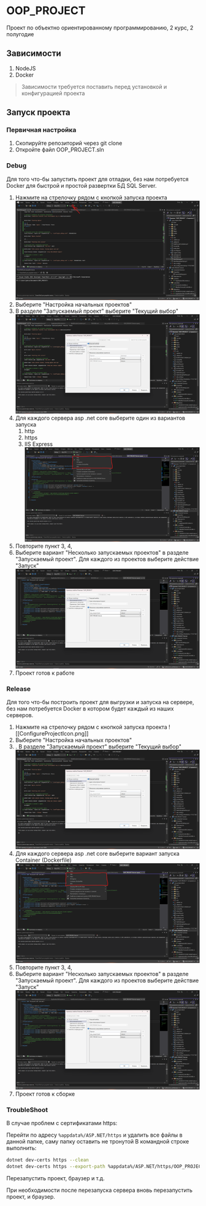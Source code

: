 # OOP_PROJECT
 Проект по объектно ориентированному программированию, 2 курс, 2 полугодие

## Зависимости

1. NodeJS 
2. Docker

> Зависимости требуется поставить перед установкой и конфигурацией проекта

## Запуск проекта

### Первичная настройка

1. Скопируйте репозиторий через git clone
2. Откройте файл OOP_PROJECT.sln

### Debug

Для того что-бы запустить проект для отладки, без нам потребуется Docker для быстрой и простой развертки БД SQL Server.

1. Нажмите на стрелочку рядом с кнопкой запуска проекта
	![](README%20images/Configure%20project%20icon.png)
3. Выберите "Настройка начальных проектов"
4. В разделе "Запускаемый проект" выберите "Текущий выбор"
	![](README%20images/Current%20selection.png)
5. Для каждого сервера asp .net core выберите один из вариантов запуска
	1. http
	2. https
	3. IIS Express
	![](README%20images/Launch%20types.png)
6.  Повторите пункт 3, 4,
7. Выберите вариант "Несколько запускаемых проектов" в разделе "Запускаемый проект".
	Для каждого из проектов выберите действие "Запуск"
	![](README%20images/Launch%20all.png)
8. Проект готов к работе


### Release

Для того что-бы построить проект для выгрузки и запуска на сервере, без нам потребуется Docker в котором будет каждый из наших серверов.


1. Нажмите на стрелочку рядом с кнопкой запуска проекта
	![[ConfigureProjectIcon.png]]
2. Выберите "Настройка начальных проектов"
3. . В разделе "Запускаемый проект" выберите "Текущий выбор"
	![](README%20images/Current%20selection.png)
4. Для каждого сервера asp .net core выберите вариант запуска Container (Dockerfile)
	![](README%20images/Launch%20types.png)
6. Повторите пункт 3, 4,
7. Выберите вариант "Несколько запускаемых проектов" в разделе "Запускаемый проект".
	Для каждого из проектов выберите действие "Запуск"
	![](README%20images/Launch%20all.png)
8. Проект готов к сборке
### TroubleShoot

В случае проблем с сертификатами https:

Перейти по адресу ```%appdata%/ASP.NET/https``` и удалить все файлы в данной папке, саму папку оставить не тронутой
В командной строке выполнить:
```sh
dotnet dev-certs https --clean
dotnet dev-certs https --export-path %appdata%/ASP.NET/https/OOP_PROJECT.Server.pfx --trust
```
Перезапустить проект, браузер и т.д.

При необходимости после перезапуска сервера вновь перезапустить проект, и браузер.
